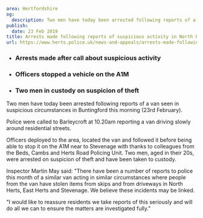 ```yaml
area: Hertfordshire
og:
  description: Two men have today been arrested following reports of a van seen in suspicious circumstances in Buntingford this morning (23rd February).
publish:
  date: 23 Feb 2019
title: Arrests made following reports of suspicious activity in North Herts, East Herts and Stevenage
url: https://www.herts.police.uk/news-and-appeals/arrests-made-following-reports-of-suspicious-activity-in-North-Herts-East-Herts-and-Stevenage-2624
```

* ### Arrests made after call about suspicious activity

 * ### Officers stopped a vehicle on the A1M

 * ### Two men in custody on suspicion of theft

Two men have today been arrested following reports of a van seen in suspicious circumstances in Buntingford this morning (23rd February).

Police were called to Barleycroft at 10.20am reporting a van driving slowly around residential streets.

Officers deployed to the area, located the van and followed it before being able to stop it on the A1M near to Stevenage with thanks to colleagues from the Beds, Cambs and Herts Road Policing Unit. Two men, aged in their 20s, were arrested on suspicion of theft and have been taken to custody.

Inspector Martin May said: "There have been a number of reports to police this month of a similar van acting in similar circumstances where people from the van have stolen items from skips and from driveways in North Herts, East Herts and Stevenage. We believe these incidents may be linked.

"I would like to reassure residents we take reports of this seriously and will do all we can to ensure the matters are investigated fully."
